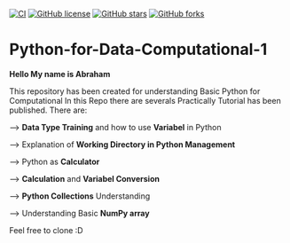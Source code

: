 [![CI](https://github.com/Abraham-Stuff/PythonforDataScience/actions/workflows/blank.yml/badge.svg?event=push)](https://github.com/Abraham-Stuff/PythonforDataScience/actions/workflows/blank.yml)&nbsp;<a href="https://github.com/Abraham-Stuff/PythonforDataScience/blob/main/LICENSE"><img alt="GitHub license" src="https://img.shields.io/github/license/Abraham-Stuff/PythonforDataScience"></a>&nbsp;<a href="https://github.com/Abraham-Stuff/PythonforDataScience/stargazers"><img alt="GitHub stars" src="https://img.shields.io/github/stars/Abraham-Stuff/PythonforDataScience?label=Stars"></a>&nbsp;<a href="https://github.com/Abraham-Stuff/PythonforDataScience/network"><img alt="GitHub forks" src="https://img.shields.io/github/forks/Abraham-Stuff/PythonforDataScience?label=Forks"></a>&nbsp;
# Python-for-Data-Computational-1
**Hello My name is Abraham**

This repository has been created for understanding Basic Python for Computational
In this Repo there are severals  Practically Tutorial has been published. There are:
   
    
  --> **Data Type Training** and how to use **Variabel** in Python
   
  --> Explanation of **Working Directory in Python Management**
  
  --> Python as **Calculator**
  
  --> **Calculation** and **Variabel Conversion**
  
  --> **Python Collections** Understanding
  
  --> Understanding Basic **NumPy array**
  
  Feel free to clone :D

